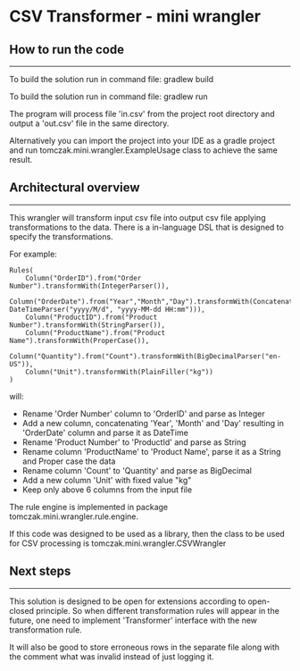 # CSV Transformer - mini wrangler
## How to run the code
----------------------
To build the solution run in command file:
gradlew build

To build the solution run in command file:
gradlew run

The program will process file 'in.csv' from the project root directory and output a 'out.csv' file in the same directory.

Alternatively you can import the project into your IDE as a gradle project and run tomczak.mini.wrangler.ExampleUsage
class to achieve the same result.


## Architectural overview
-------------------------
This wrangler will transform input csv file into output csv file applying transformations to the data.
There is a in-language DSL that is designed to specify the transformations.

For example:

```
Rules(
	Column("OrderID").from("Order Number").transformWith(IntegerParser()),
	Column("OrderDate").from("Year","Month","Day").transformWith(Concatenator("/", DateTimeParser("yyyy/M/d", "yyyy-MM-dd HH:mm"))),
	Column("ProductID").from("Product Number").transformWith(StringParser()),
	Column("ProductName").from("Product Name").transformWith(ProperCase()),
	Column("Quantity").from("Count").transformWith(BigDecimalParser("en-US")),
	Column("Unit").transformWith(PlainFiller("kg"))
)
```
will:
- Rename 'Order Number' column to 'OrderID' and parse as Integer
- Add a new column, concatenating 'Year', 'Month' and 'Day' resulting in 'OrderDate' column and parse it as
  DateTime
- Rename 'Product Number' to 'ProductId' and parse as String
- Rename column 'ProductName' to 'Product Name', parse it as a String and Proper case the data
- Rename column 'Count' to 'Quantity' and parse as BigDecimal
- Add a new column 'Unit' with fixed value "kg"
- Keep only above 6 columns from the input file

The rule engine is implemented in package tomczak.mini.wrangler.rule.engine.

If this code was designed to be used as a library, then the class to be used for CSV processing is tomczak.mini.wrangler.CSVWrangler

## Next steps
-------------
This solution is designed to be open for extensions according to open-closed principle.
So when different transformation rules will appear in the future, one need to implement 'Transformer' interface with the new transformation rule.

It will also be good to store erroneous rows in the separate file along with the comment what was invalid instead of just logging it.

